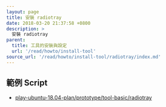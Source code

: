 ```yaml
---
layout: page
title: 安裝 radiotray
date: 2018-03-20 21:37:58 +0800
description: >
  安裝 radiotray
parent:
  title: 工具的安裝與設定
  url: '/read/howto/install-tool'
source_url: '/read/howto/install-tool/radiotray/index.md'
---
```



## 範例 Script

* [play-ubuntu-18.04-plan/prototype/tool-basic/radiotray](https://github.com/samwhelp/play-ubuntu-18.04-plan/tree/master/prototype/tool-basic/radiotray)
